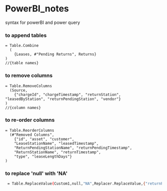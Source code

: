 # PowerBI_notes
syntax for powerBI and power query


### to append tables
```
= Table.Combine
  (
    {Leases, #"Pending Returns", Returns}
)
//{table names}
```

### to remove columns
```
= Table.RemoveColumns
  (Source,
    {"chargeId", "chargeTimestamp", "returnStation", "leasedByStation", "returnPendingStation", "vendor"}
)
//{column names}
```

### to re-order columns
```
= Table.ReorderColumns
  (#"Removed Columns",
    {"id", "asset", "customer",
    "LeaseStationName", "leasedTimestamp",
    "ReturnPendingStationName", "returnPendingTimestamp",
    "ReturnStationName", "returnTimestamp",
    "type", "leaseLengthDays"}
)
```

### to replace 'null' with 'NA'

```bash
 = Table.ReplaceValue(Custom1,null,"NA",Replacer.ReplaceValue,{"returnPendingTimestamp","returnTimestamp"})
```
